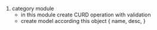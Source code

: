 1. category module
   - in this module create CURD operation with validation
   - create model according this object
     {
     name,
     desc,
     }
